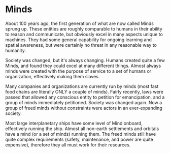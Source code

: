 # Minds

About 100 years ago, the first generation of what are now called Minds sprung up.  These entities are roughly comparable to humans in their ability to reason and communicate, but obviously excel in many aspects unique to machines.  They had some general capability for ongoing learning and spatial awareness, but were certainly no threat in any reasonable way to humanity.

Society was changed, but it's always changing.  Humans created quite a few Minds, and found they could excel at many different things.  Almost always minds were created with the purpose of service to a set of humans or organization, effectively making them slaves.

Many companies and organizations are currently run by minds (most fast food chains are literally ONLY a couple of minds).  Fairly recently, laws were passed that allowed any conscious entity to petition for emancipation, and a group of minds immediately petitioned.  Society was changed again.  Now a group of freed minds without constraints were actors in an ever-expanding society.

Most large interplanetary ships have some level of Mind onboard, effectively running the ship.  Almost all non-earth settlements and orbitals have a mind (or a set of minds) running them.  The freed minds still have quite complex requirements (safety, maintenance, and power are quite expensive), therefore they all must work for their resources.

